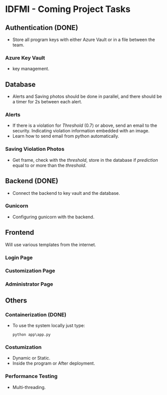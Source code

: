 # IDFMI - Coming Project Tasks

## Authentication (**DONE**)
- Store all program keys with either Azure Vault or in a file between the team.
### Azure Key Vault
- key management.

## Database
- Alerts and Saving photos should be done in parallel, and there should be a timer for 2s between each alert.
### Alerts
- If there is a violation for *Threshold* (0.7) or above, send an email to the security. Indicating violation information embedded with an image.
- Learn how to send email from python automatically.
### Saving Violation Photos
- Get frame, check with the *threshold*, store in the database if *prediction* equal to or more than the *threshold*.

## Backend (**DONE**)
- Connect the backend to key vault and the database. 
### Gunicorn
- Configuring gunicorn with the backend. 

## Frontend 
Will use various templates from the internet.
### Login Page
### Customization Page
### Administrator Page

## Others
### Containerization (**DONE**)
- To use the system locally just type:

    `python app\app.py`
### Costumization
- Dynamic or Static.
- Inside the program or After deployment.
### Performance Testing
- Multi-threading.